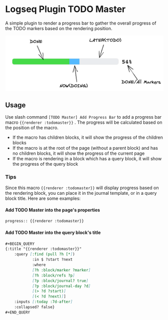 # Logseq Plugin TODO Master

A simple plugin to render a progress bar to gather the overall progress of the TODO markers based on the rendering position.

![](./legend.png)

## Usage

Use slash command `[TODO Master] Add Progress Bar` to add a progress bar macro `{{renderer :todomaster}}` .
The progress will be calculated based on the position of the macro.

- If the macro has children blocks, it will show the progress of the children blocks
- If the macro is at the root of the page (without a parent block) and has no children blocks, it will show the progress of the current page
- If the macro is rendering in a block which has a query block, it will show the progress of the query block

### Tips

Since this macro `{{renderer :todomaster}}` will display progress based on the rendering block, you can place it in the journal template, or in a query block title. Here are some examples:

#### Add TODO Master into the page's properties

```md
progress:: {{renderer :todomaster}}
```

#### Add TODO Master into the query block's title

```md
#+BEGIN_QUERY
{:title "{{renderer :todomaster}}"
    :query [:find (pull ?h [*])
            :in $ ?start ?next
            :where
            [?h :block/marker ?marker]
            [?h :block/refs ?p]
            [?p :block/journal? true]
            [?p :block/journal-day ?d]
            [(> ?d ?start)]
            [(< ?d ?next)]]
    :inputs [:today :7d-after]
    :collapsed? false}
#+END_QUERY
```
